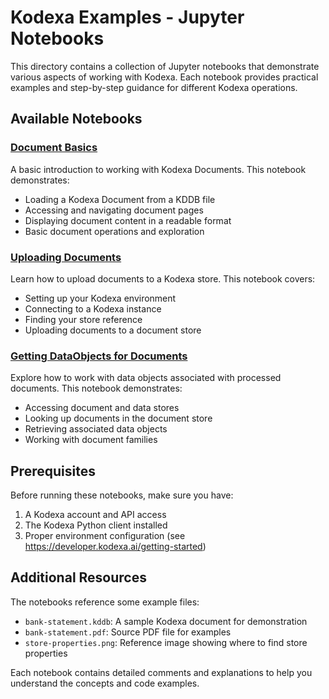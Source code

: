 # Kodexa Examples - Jupyter Notebooks

This directory contains a collection of Jupyter notebooks that demonstrate various aspects of working with Kodexa. Each notebook provides practical examples and step-by-step guidance for different Kodexa operations.

## Available Notebooks

### [Document Basics](notebooks/document-basics.ipynb)
A basic introduction to working with Kodexa Documents. This notebook demonstrates:
- Loading a Kodexa Document from a KDDB file
- Accessing and navigating document pages
- Displaying document content in a readable format
- Basic document operations and exploration

### [Uploading Documents](notebooks/uploading-documents.ipynb)
Learn how to upload documents to a Kodexa store. This notebook covers:
- Setting up your Kodexa environment
- Connecting to a Kodexa instance
- Finding your store reference
- Uploading documents to a document store

### [Getting DataObjects for Documents](notebooks/getting-dataobjects-for-documents.ipynb)
Explore how to work with data objects associated with processed documents. This notebook demonstrates:
- Accessing document and data stores
- Looking up documents in the document store
- Retrieving associated data objects
- Working with document families

## Prerequisites

Before running these notebooks, make sure you have:
1. A Kodexa account and API access
2. The Kodexa Python client installed
3. Proper environment configuration (see https://developer.kodexa.ai/getting-started)

## Additional Resources

The notebooks reference some example files:
- `bank-statement.kddb`: A sample Kodexa document for demonstration
- `bank-statement.pdf`: Source PDF file for examples
- `store-properties.png`: Reference image showing where to find store properties

Each notebook contains detailed comments and explanations to help you understand the concepts and code examples.